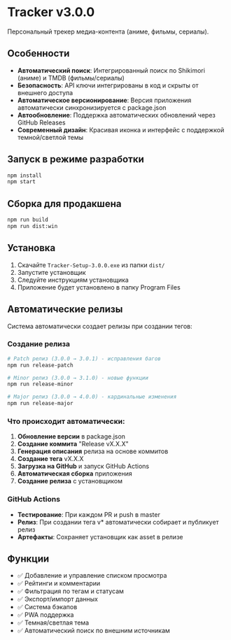 # Tracker v3.0.0

Персональный трекер медиа-контента (аниме, фильмы, сериалы).

## Особенности

- **Автоматический поиск**: Интегрированный поиск по Shikimori (аниме) и TMDB (фильмы/сериалы)
- **Безопасность**: API ключи интегрированы в код и скрыты от внешнего доступа
- **Автоматическое версионирование**: Версия приложения автоматически синхронизируется с package.json
- **Автообновление**: Поддержка автоматических обновлений через GitHub Releases
- **Современный дизайн**: Красивая иконка и интерфейс с поддержкой темной/светлой темы

## Запуск в режиме разработки

```bash
npm install
npm start
```

## Сборка для продакшена

```bash
npm run build
npm run dist:win
```

## Установка

1. Скачайте `Tracker-Setup-3.0.0.exe` из папки `dist/`
2. Запустите установщик
3. Следуйте инструкциям установщика
4. Приложение будет установлено в папку Program Files

## Автоматические релизы

Система автоматически создает релизы при создании тегов:

### Создание релиза

```bash
# Patch релиз (3.0.0 → 3.0.1) - исправления багов
npm run release-patch

# Minor релиз (3.0.0 → 3.1.0) - новые функции
npm run release-minor

# Major релиз (3.0.0 → 4.0.0) - кардинальные изменения
npm run release-major
```

### Что происходит автоматически:

1. **Обновление версии** в package.json
2. **Создание коммита** "Release vX.X.X"
3. **Генерация описания** релиза на основе коммитов
4. **Создание тега** vX.X.X
5. **Загрузка на GitHub** и запуск GitHub Actions
6. **Автоматическая сборка** приложения
7. **Создание релиза** с установщиком

### GitHub Actions

- **Тестирование**: При каждом PR и push в master
- **Релиз**: При создании тега v* автоматически собирает и публикует релиз
- **Артефакты**: Сохраняет установщик как asset в релизе

## Функции

- ✅ Добавление и управление списком просмотра
- ✅ Рейтинги и комментарии
- ✅ Фильтрация по тегам и статусам
- ✅ Экспорт/импорт данных
- ✅ Система бэкапов
- ✅ PWA поддержка
- ✅ Темная/светлая тема
- ✅ Автоматический поиск по внешним источникам
